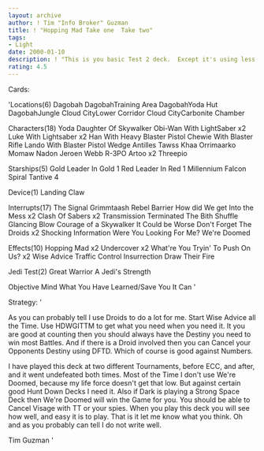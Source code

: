 ```yaml
---
layout: archive
author: ! Tim "Info Broker" Guzman
title: ! "Hopping Mad Take one  Take two"
tags:
- Light
date: 2000-01-10
description: ! "This is you basic Test 2 deck.  Except it's using less used cards to surprise and catch your Opponent of Guard.  It Battles very well."
rating: 4.5
---
```

Cards: 

'Locations(6)
Dagobah
DagobahTraining Area
DagobahYoda Hut
DagobahJungle
Cloud CityLower Corridor
Cloud CityCarbonite Chamber

Characters(18)
Yoda
Daughter Of Skywalker
Obi-Wan With LightSaber x2
Luke With Lightsaber x2
Han With Heavy Blaster Pistol
Chewie With Blaster Rifle
Lando With Blaster Pistol
Wedge Antilles
Tawss Khaa
Orrimaarko
Momaw Nadon
Jeroen Webb
R-3PO
Artoo x2
Threepio

Starships(5)
Gold Leader In Gold 1
Red Leader In Red 1
Millennium Falcon
Spiral
Tantive 4

Device(1)
Landing Claw

Interrupts(17)
The Signal
Grimmtaash
Rebel Barrier
How did We get Into the Mess x2
Clash Of Sabers x2
Transmission Terminated
The Bith Shuffle
Glancing Blow
Courage of a Skywalker
It Could be Worse
Don't Forget The Droids x2
Shocking Information
Were You Looking For Me?
We're Doomed

Effects(10)
Hopping Mad x2
Undercover x2
What're You Tryin' To Push On Us? x2
Wise Advice
Traffic Control
Insurrection
Draw Their Fire

Jedi Test(2)
Great Warrior
A Jedi's Strength

Objective
Mind What You Have Learned/Save You It Can
'

Strategy: '

  As you can probably tell I use Droids to do a lot for me.  Start Wise Advice all the Time.  Use HDWGITTM to get what you need when you need it.	It you are good at counting then you should always have the Destiny you need to win most Battles.  And if there is a Droid involved then you can Cancel your Opponents Destiny using DFTD.  Which of course is good against Numbers.

  I have played this deck at two different Tournaments, before ECC, and after, and it went undefeated both times.  Most of the Time I don't use We're Doomed, because my life force doesn't get that low.  But against certain good Hunt Down Decks I need it.  Also if Dark is playing a Strong Space Deck then We're Doomed will win the Game for you.  You should be able to Cancel Visage with TT or your spies.  When you play this deck you will see how well, and easy it is to play.  That is it let me know what you think.  Oh and as you probably can tell I do not write well.

Tim Guzman '
